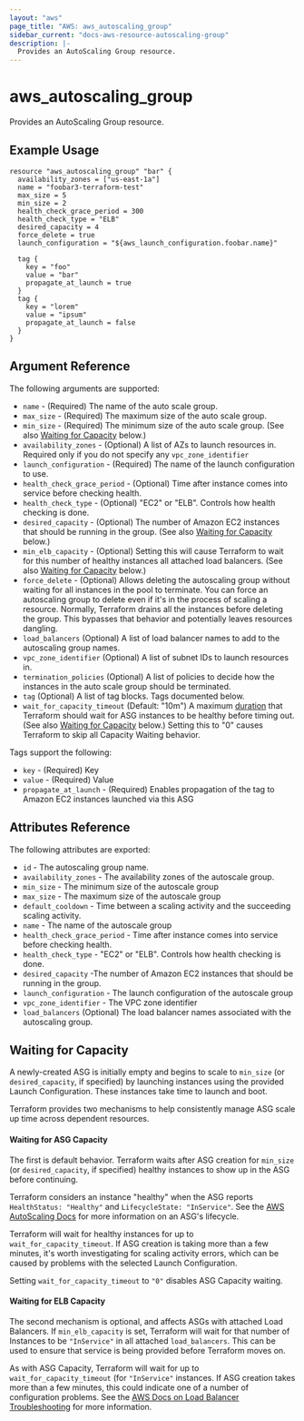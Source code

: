 ```yaml
---
layout: "aws"
page_title: "AWS: aws_autoscaling_group"
sidebar_current: "docs-aws-resource-autoscaling-group"
description: |-
  Provides an AutoScaling Group resource.
---
```


# aws\_autoscaling\_group

Provides an AutoScaling Group resource.

## Example Usage

```
resource "aws_autoscaling_group" "bar" {
  availability_zones = ["us-east-1a"]
  name = "foobar3-terraform-test"
  max_size = 5
  min_size = 2
  health_check_grace_period = 300
  health_check_type = "ELB"
  desired_capacity = 4
  force_delete = true
  launch_configuration = "${aws_launch_configuration.foobar.name}"

  tag {
    key = "foo"
    value = "bar"
    propagate_at_launch = true
  }
  tag {
    key = "lorem"
    value = "ipsum"
    propagate_at_launch = false
  }
}
```

## Argument Reference

The following arguments are supported:

* `name` - (Required) The name of the auto scale group.
* `max_size` - (Required) The maximum size of the auto scale group.
* `min_size` - (Required) The minimum size of the auto scale group.
    (See also [Waiting for Capacity](#waiting-for-capacity) below.)
* `availability_zones` - (Optional) A list of AZs to launch resources in.
   Required only if you do not specify any `vpc_zone_identifier`
* `launch_configuration` - (Required) The name of the launch configuration to use.
* `health_check_grace_period` - (Optional) Time after instance comes into service before checking health.
* `health_check_type` - (Optional) "EC2" or "ELB". Controls how health checking is done.
* `desired_capacity` - (Optional) The number of Amazon EC2 instances that
    should be running in the group. (See also [Waiting for
    Capacity](#waiting-for-capacity) below.)
* `min_elb_capacity` - (Optional) Setting this will cause Terraform to wait
    for this number of healthy instances all attached load balancers.
    (See also [Waiting for Capacity](#waiting-for-capacity) below.)
* `force_delete` - (Optional) Allows deleting the autoscaling group without waiting
   for all instances in the pool to terminate.  You can force an autoscaling group to delete
   even if it's in the process of scaling a resource. Normally, Terraform
   drains all the instances before deleting the group.  This bypasses that
   behavior and potentially leaves resources dangling.
* `load_balancers` (Optional) A list of load balancer names to add to the autoscaling
   group names.
* `vpc_zone_identifier` (Optional) A list of subnet IDs to launch resources in.
* `termination_policies` (Optional) A list of policies to decide how the instances in the auto scale group should be terminated.
* `tag` (Optional) A list of tag blocks. Tags documented below.
* `wait_for_capacity_timeout` (Default: "10m") A maximum
  [duration](https://golang.org/pkg/time/#ParseDuration) that Terraform should
  wait for ASG instances to be healthy before timing out.  (See also [Waiting
  for Capacity](#waiting-for-capacity) below.) Setting this to "0" causes
  Terraform to skip all Capacity Waiting behavior.

Tags support the following:

* `key` - (Required) Key
* `value` - (Required) Value
* `propagate_at_launch` - (Required) Enables propagation of the tag to
   Amazon EC2 instances launched via this ASG

## Attributes Reference

The following attributes are exported:

* `id` - The autoscaling group name.
* `availability_zones` - The availability zones of the autoscale group.
* `min_size` - The minimum size of the autoscale group
* `max_size` - The maximum size of the autoscale group
* `default_cooldown` - Time between a scaling activity and the succeeding scaling activity.
* `name` - The name of the autoscale group
* `health_check_grace_period` - Time after instance comes into service before checking health.
* `health_check_type` - "EC2" or "ELB". Controls how health checking is done.
* `desired_capacity` -The number of Amazon EC2 instances that should be running in the group.
* `launch_configuration` - The launch configuration of the autoscale group
* `vpc_zone_identifier` - The VPC zone identifier
* `load_balancers` (Optional) The load balancer names associated with the
   autoscaling group.

<a id="waiting-for-capacity"></a>
## Waiting for Capacity

A newly-created ASG is initially empty and begins to scale to `min_size` (or
`desired_capacity`, if specified) by launching instances using the provided
Launch Configuration. These instances take time to launch and boot.

Terraform provides two mechanisms to help consistently manage ASG scale up
time across dependent resources.

#### Waiting for ASG Capacity

The first is default behavior. Terraform waits after ASG creation for
`min_size` (or `desired_capacity`, if specified) healthy instances to show up
in the ASG before continuing.

Terraform considers an instance "healthy" when the ASG reports `HealthStatus:
"Healthy"` and `LifecycleState: "InService"`. See the [AWS AutoScaling
Docs](https://docs.aws.amazon.com/AutoScaling/latest/DeveloperGuide/AutoScalingGroupLifecycle.html)
for more information on an ASG's lifecycle.

Terraform will wait for healthy instances for up to
`wait_for_capacity_timeout`. If ASG creation is taking more than a few minutes,
it's worth investigating for scaling activity errors, which can be caused by
problems with the selected Launch Configuration.

Setting `wait_for_capacity_timeout` to `"0"` disables ASG Capacity waiting.

#### Waiting for ELB Capacity

The second mechanism is optional, and affects ASGs with attached Load
Balancers. If `min_elb_capacity` is set, Terraform will wait for that number of
Instances to be `"InService"` in all attached `load_balancers`. This can be
used to ensure that service is being provided before Terraform moves on.

As with ASG Capacity, Terraform will wait for up to `wait_for_capacity_timeout`
(for `"InService"` instances. If ASG creation takes more than a few minutes,
this could indicate one of a number of configuration problems. See the [AWS
Docs on Load Balancer
Troubleshooting](https://docs.aws.amazon.com/ElasticLoadBalancing/latest/DeveloperGuide/elb-troubleshooting.html)
for more information.
